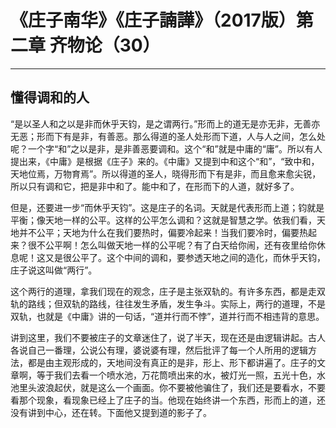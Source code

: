 # 《庄子南华》《庄子諵譁》（2017版）第二章 齐物论（30）

------

## 懂得调和的人

“是以圣人和之以是非而休乎天钧，是之谓两行。”形而上的道无是亦无非，无善亦无恶；形而下有是非，有善恶。那么得道的圣人处形而下道，人与人之间，怎么处呢？一个字“和”之以是非，是非善恶要调和。这个“和”就是中庸的“庸”。所以有人提出来，《中庸》是根据《庄子》来的。《中庸》又提到中和这个“和”，“致中和，天地位焉，万物育焉”。所以得道的圣人，晓得形而下有是非，而且愈来愈尖锐，所以只有调和它，把是非中和了。能中和了，在形而下的人道，就好多了。

但是，还要进一步“而休乎天钧”。这是庄子的名词。天就是代表形而上道；钧就是平衡；像天地一样的公平。这样的公平怎么调和？这就是智慧之学。依我们看，天地并不公平；天地为什么在我们要热时，偏要冷起来！当我们要冷时，偏要热起来？很不公平啊！怎么叫做天地一样的公平呢？有了白天给你闹，还有夜里给你休息呢！这又是很公平了。这个中间的调和，要参透天地之间的造化，而休乎天钧，庄子说这叫做“两行”。

这个两行的道理，拿我们现在的观念，庄子是主张双轨的。有许多东西，都是走双轨的路线；但双轨的路线，往往发生矛盾，发生争斗。实际上，两行的道理，不是双轨，也就是《中庸》讲的一句话，“道并行而不悖”，道并行而不相违背的意思。

讲到这里，我们不要被庄子的文章迷住了，说了半天，现在还是由逻辑讲起。古人各说自己一番理，公说公有理，婆说婆有理，然后批评了每一个人所用的逻辑方法，都是由主观形成的，天地间没有真正的是非，形上、形下都讲遍了。庄子的文章啊，等于我们去看一个喷水池，万花筒喷出来的水，被灯光一照，五光十色，水池里头波浪起伏，就是这么一个画面。你不要被他骗住了，我们还是要看水，不要看那个现象，看现象已经上了庄子的当。他现在始终讲一个东西，形而上的道，还没有讲到中心，还在转。下面他又提到道的影子了。